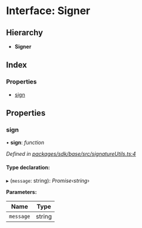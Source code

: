 # Interface: Signer

## Hierarchy

* **Signer**

## Index

### Properties

* [sign](_signatureutils_.signer.md#sign)

## Properties

###  sign

• **sign**: *function*

*Defined in [packages/sdk/base/src/signatureUtils.ts:4](https://github.com/medhak1/celo-monorepo/blob/master/packages/sdk/base/src/signatureUtils.ts#L4)*

#### Type declaration:

▸ (`message`: string): *Promise‹string›*

**Parameters:**

Name | Type |
------ | ------ |
`message` | string |
